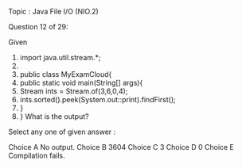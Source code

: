 Topic : Java File I/O (NIO.2)

Question 12 of 29:

Given
1. import java.util.stream.*;
2.
3. public class MyExamCloud{
4. public static void main(String[] args){
5. Stream ints = Stream.of(3,6,0,4);
6. ints.sorted().peek(System.out::print).findFirst();
7. }
8. }
What is the output?
 

Select any one of given answer :

Choice A No output.
Choice B 3604
Choice C 3
Choice D 0
Choice E Compilation fails.
